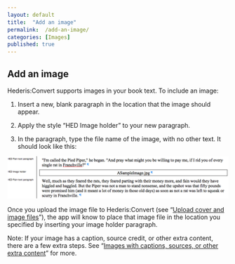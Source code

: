 ```yaml
---
layout: default
title:  "Add an image"
permalink:  /add-an-image/
categories: [Images]
published: true
---
```


<section data-type="chapter" class="hsecchapter" data-hederis-type="hsecchapter" id="add-an-image" data-pi-attrs="id: add-an-image" role="doc-chapter" title="Add an image"><h1 data-hederis-type="hblkchaptitle" class="hblkchaptitle" id="prefwxGIA">Add an image</h1>
    <p class="hblkp" data-hederis-type="hblkp" id="pJINTjYqv">Hederis:Convert supports images in your book text. To include an image:</p>
    <ol class="hwprnum-list" data-hederis-type="hwprnum-list" id="pL2viuitG"><li class="hblkoli" data-hederis-type="hblkoli" id="li2DnZ4quL"><p class="hblkoli" data-hederis-type="hblkoli" id="ppPlGXdVo">Insert a new, blank paragraph in the location that the image should appear.</p></li>
    <li class="hblkoli" data-hederis-type="hblkoli" id="liUnnlPdRA"><p class="hblkoli" data-hederis-type="hblkoli" id="pvuTajhc6">Apply the style &#8220;HED Image holder&#8221; to your new paragraph.</p></li>
    <li class="hblkoli" data-hederis-type="hblkoli" id="liLaQ2TJHG"><p class="hblkoli" data-hederis-type="hblkoli" id="pyTXt5wvR">In the paragraph, type the file name of the image, with no other text. It should look like this:</p></li>
    </ol>
    <img data-hederis-type="hblkimg" class="hblkimg" id="p8XdeIsbP" src="/images/image_1.png"/>
    <p class="hblkp" data-hederis-type="hblkp" id="pTUFDzUfh">Once you upload the image file to Hederis:Convert (see &#8220;<a href="{% post_url 2019-05-22-07-Uploadacoverfile %}"><span class="Hyperlink">Upload cover and image files</span></a>&#8221;), the app will know to place that image file in the location you specified by inserting your image holder paragraph.</p>
    <p class="hblkp" data-hederis-type="hblkp" id="p2zpSqqUb">Note: If your image has a caption, source credit, or other extra content, there are a few extra steps. See &#8220;<a href="{% post_url 2019-05-22-06-Imageswithcaptionssourcesorotherextracontent %}"><span class="Hyperlink">Images with captions, sources, or other extra content</span></a>&#8221; for more.</p>
    </section>
    